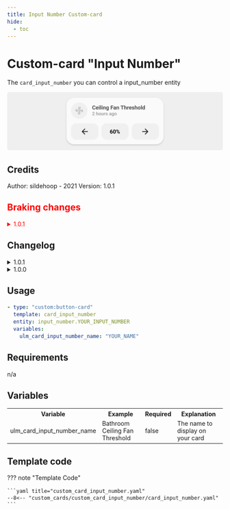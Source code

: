 ```yaml
---
title: Input Number Custom-card
hide:
  - toc
---
```

<!-- markdownlint-disable MD046 -->

# Custom-card "Input Number"

The `card_input_number` you can control a input_number entity

![Input Number Card](../../docs/assets/img/card_input_number.png)

## Credits

Author: sildehoop - 2021
Version: 1.0.1

<h2 style="color: red">Braking changes</h2>

<details style="color: red">
  <summary>1.0.1</summary>

```yaml
#OLD
- type: "custom:button-card"
  template:
    - card_input_number
  variables:
    ulm_card_input_number_name: "YOUR_NAME"
    ulm_card_input_number_entity: "input_number.YOUR_INPUT_NUMBER"
```

```yaml
#NEW
- type: "custom:button-card"
  template: card_input_number
  entity: input_number.YOUR_INPUT_NUMBER_ENTITY
  variables:
    ulm_card_input_number_name: "YOUR_CARD_NAME"
```

</details>

## Changelog

<details>
<summary>1.0.1</summary>
Added option to leave ulm_card_input_number_name empty (takes the friendly_name of the entity)
Removed background from middle text (because it is not a button).
Removed variables ulm_card_input_number_entity.
</details>
<details>
<summary>1.0.0</summary>
Initial release
</details>

## Usage

```yaml
- type: "custom:button-card"
  template: card_input_number
  entity: input_number.YOUR_INPUT_NUMBER
  variables:
    ulm_card_input_number_name: "YOUR_NAME"
```

## Requirements

n/a

## Variables

<table>
<tr>
<th>Variable</th>
<th>Example</th>
<th>Required</th>
<th>Explanation</th>
</tr>
<tr>
<td>ulm_card_input_number_name</td>
<td>Bathroom Ceiling Fan Threshold</td>
<td>false</td>
<td>The name to display on your card</td>
</tr>
</table>

## Template code

??? note "Template Code"

    ```yaml title="custom_card_input_number.yaml"
    --8<-- "custom_cards/custom_card_input_number/card_input_number.yaml"
    ```
